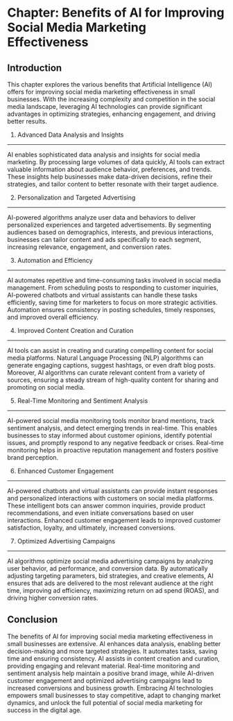 Chapter: Benefits of AI for Improving Social Media Marketing Effectiveness
==========================================================================

Introduction
------------

This chapter explores the various benefits that Artificial Intelligence (AI) offers for improving social media marketing effectiveness in small businesses. With the increasing complexity and competition in the social media landscape, leveraging AI technologies can provide significant advantages in optimizing strategies, enhancing engagement, and driving better results.

1. Advanced Data Analysis and Insights
--------------------------------------

AI enables sophisticated data analysis and insights for social media marketing. By processing large volumes of data quickly, AI tools can extract valuable information about audience behavior, preferences, and trends. These insights help businesses make data-driven decisions, refine their strategies, and tailor content to better resonate with their target audience.

2. Personalization and Targeted Advertising
-------------------------------------------

AI-powered algorithms analyze user data and behaviors to deliver personalized experiences and targeted advertisements. By segmenting audiences based on demographics, interests, and previous interactions, businesses can tailor content and ads specifically to each segment, increasing relevance, engagement, and conversion rates.

3. Automation and Efficiency
----------------------------

AI automates repetitive and time-consuming tasks involved in social media management. From scheduling posts to responding to customer inquiries, AI-powered chatbots and virtual assistants can handle these tasks efficiently, saving time for marketers to focus on more strategic activities. Automation ensures consistency in posting schedules, timely responses, and improved overall efficiency.

4. Improved Content Creation and Curation
-----------------------------------------

AI tools can assist in creating and curating compelling content for social media platforms. Natural Language Processing (NLP) algorithms can generate engaging captions, suggest hashtags, or even draft blog posts. Moreover, AI algorithms can curate relevant content from a variety of sources, ensuring a steady stream of high-quality content for sharing and promoting on social media.

5. Real-Time Monitoring and Sentiment Analysis
----------------------------------------------

AI-powered social media monitoring tools monitor brand mentions, track sentiment analysis, and detect emerging trends in real-time. This enables businesses to stay informed about customer opinions, identify potential issues, and promptly respond to any negative feedback or crises. Real-time monitoring helps in proactive reputation management and fosters positive brand perception.

6. Enhanced Customer Engagement
-------------------------------

AI-powered chatbots and virtual assistants can provide instant responses and personalized interactions with customers on social media platforms. These intelligent bots can answer common inquiries, provide product recommendations, and even initiate conversations based on user interactions. Enhanced customer engagement leads to improved customer satisfaction, loyalty, and ultimately, increased conversions.

7. Optimized Advertising Campaigns
----------------------------------

AI algorithms optimize social media advertising campaigns by analyzing user behavior, ad performance, and conversion data. By automatically adjusting targeting parameters, bid strategies, and creative elements, AI ensures that ads are delivered to the most relevant audience at the right time, improving ad efficiency, maximizing return on ad spend (ROAS), and driving higher conversion rates.

Conclusion
----------

The benefits of AI for improving social media marketing effectiveness in small businesses are extensive. AI enhances data analysis, enabling better decision-making and more targeted strategies. It automates tasks, saving time and ensuring consistency. AI assists in content creation and curation, providing engaging and relevant material. Real-time monitoring and sentiment analysis help maintain a positive brand image, while AI-driven customer engagement and optimized advertising campaigns lead to increased conversions and business growth. Embracing AI technologies empowers small businesses to stay competitive, adapt to changing market dynamics, and unlock the full potential of social media marketing for success in the digital age.
